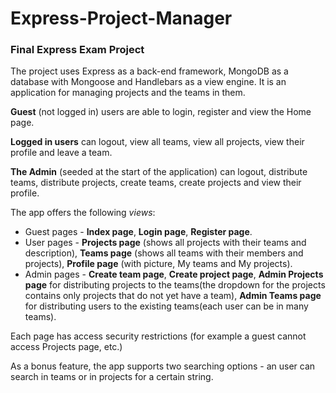 # Express-Project-Manager
### Final Express Exam Project

The project uses Express as a back-end framework, MongoDB as a database with Mongoose and Handlebars as a view engine. It is an application for managing projects and the teams in them.

**Guest** (not logged in) users are able to login, register and view the Home page.

**Logged in users** can logout, view all teams, view all projects, view their profile and leave a team.

**The Admin** (seeded at the start of the application) can logout, distribute teams, distribute projects, create teams, create projects and  view their profile.

The app offers the following *views*:

* Guest pages - **Index page**, **Login page**, **Register page**.
* User pages - **Projects page** (shows all projects with their teams and description), **Teams page** (shows all teams with their members and projects), **Profile page** (with picture, My teams and My projects).
* Admin pages - **Create team page**, **Create project page**, **Admin Projects page** for distributing projects to the teams(the dropdown for the projects contains only projects that do not yet have a team), **Admin Teams page** for distributing users to the existing teams(each user can be in many teams).

Each page has access security restrictions (for example a guest cannot access Projects page, etc.)

As a bonus feature, the app supports two searching options - an user can search in teams or in projects for a certain string.

  
